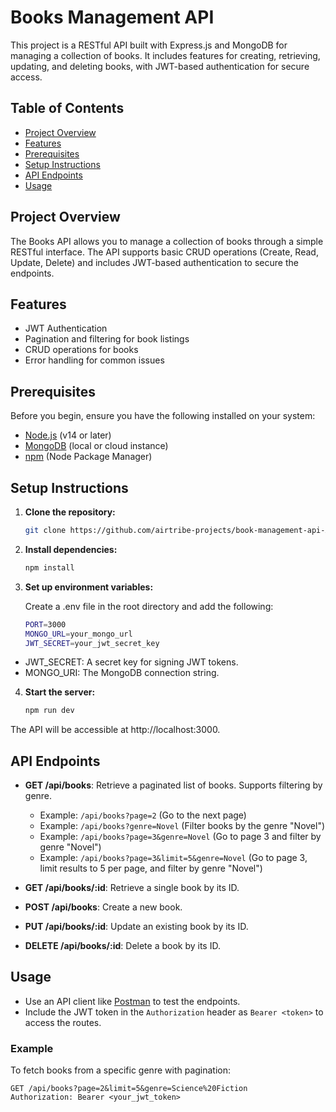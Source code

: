 
# Books Management API

This project is a RESTful API built with Express.js and MongoDB for managing a collection of books. It includes features for creating, retrieving, updating, and deleting books, with JWT-based authentication for secure access.

## Table of Contents

- [Project Overview](#project-overview)
- [Features](#features)
- [Prerequisites](#prerequisites)
- [Setup Instructions](#setup-instructions)
- [API Endpoints](#api-endpoints)
- [Usage](#usage)


## Project Overview

The Books API allows you to manage a collection of books through a simple RESTful interface. The API supports basic CRUD operations (Create, Read, Update, Delete) and includes JWT-based authentication to secure the endpoints.

## Features

- JWT Authentication
- Pagination and filtering for book listings
- CRUD operations for books
- Error handling for common issues

## Prerequisites

Before you begin, ensure you have the following installed on your system:

- [Node.js](https://nodejs.org/) (v14 or later)
- [MongoDB](https://www.mongodb.com/) (local or cloud instance)
- [npm](https://www.npmjs.com/) (Node Package Manager)

## Setup Instructions

1. **Clone the repository:**

   ```bash
   git clone https://github.com/airtribe-projects/book-management-api-AnmolPdy.git
   

2. **Install dependencies:**

    ```bash
    npm install

2. **Set up environment variables:**

    Create a .env file in the root directory and add the following:

    ```bash
    PORT=3000
    MONGO_URL=your_mongo_url
    JWT_SECRET=your_jwt_secret_key

- JWT_SECRET: A secret key for signing JWT tokens.
- MONGO_URI: The MongoDB connection string.

4. **Start the server:**

    ```bash
    npm run dev

The API will be accessible at http://localhost:3000.




## API Endpoints

- **GET /api/books**: Retrieve a paginated list of books. Supports filtering by genre.
  - Example: `/api/books?page=2` (Go to the next page)
  - Example: `/api/books?genre=Novel` (Filter books by the genre "Novel")
  - Example: `/api/books?page=3&genre=Novel` (Go to page 3 and filter by genre "Novel")
  - Example: `/api/books?page=3&limit=5&genre=Novel` (Go to page 3, limit results to 5 per page, and filter by genre "Novel")

- **GET /api/books/:id**: Retrieve a single book by its ID.

- **POST /api/books**: Create a new book.

- **PUT /api/books/:id**: Update an existing book by its ID.

- **DELETE /api/books/:id**: Delete a book by its ID.

## Usage

- Use an API client like [Postman](https://www.postman.com/) to test the endpoints.
- Include the JWT token in the `Authorization` header as `Bearer <token>` to access the routes.

### Example

To fetch books from a specific genre with pagination:

```http
GET /api/books?page=2&limit=5&genre=Science%20Fiction
Authorization: Bearer <your_jwt_token>



